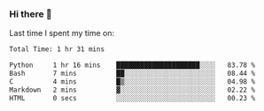 ### Hi there 👋

<!--
**Grav1tum/Grav1tum** is a ✨ _special_ ✨ repository because its `README.md` (this file) appears on your GitHub profile.

Here are some ideas to get you started:

- 🔭 I’m currently working on ...
- 🌱 I’m currently learning ...
- 👯 I’m looking to collaborate on ...
- 🤔 I’m looking for help with ...
- 💬 Ask me about ...
- 📫 How to reach me: ...
- 😄 Pronouns: ...
- ⚡ Fun fact: ...
-->
Last time I spent my time on:
<!--START_SECTION:waka-->

```txt
Total Time: 1 hr 31 mins

Python     1 hr 16 mins    █████████████████████░░░░   83.78 %
Bash       7 mins          ██░░░░░░░░░░░░░░░░░░░░░░░   08.44 %
C          4 mins          █▒░░░░░░░░░░░░░░░░░░░░░░░   04.98 %
Markdown   2 mins          ▓░░░░░░░░░░░░░░░░░░░░░░░░   02.22 %
HTML       0 secs          ░░░░░░░░░░░░░░░░░░░░░░░░░   00.23 %
```

<!--END_SECTION:waka-->
